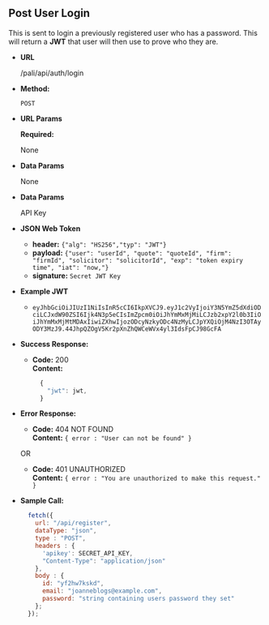 ## **Post User Login**

This is sent to login a previously registered user who has a password. This will return a **JWT** that user will then use to prove who they are.

- **URL**

  /pali/api/auth/login

- **Method:**

  `POST`

- **URL Params**

  **Required:**

  None

- **Data Params**

  None

- **Data Params**

  API Key

- **JSON Web Token**

  - **header:** `{"alg": "HS256","typ": "JWT"}` <br />
  - **payload:** `{"user": "userId", "quote": "quoteId", "firm": "firmId", "solicitor": "solicitorId", "exp": "token expiry time", "iat": "now,"}` <br />
  - **signature:** `Secret JWT Key` 

- **Example JWT**
  - `eyJhbGciOiJIUzI1NiIsInR5cCI6IkpXVCJ9.eyJ1c2VyIjoiY3N5YmZ5dXdiODciLCJxdW90ZSI6Ijk4N3p5eCIsImZpcm0iOiJhYmMxMjMiLCJzb2xpY2l0b3IiOiJhYmMxMjMtMDAxIiwiZXhwIjozODcyNzkyODc4NzMyLCJpYXQiOjM4NzI3OTAyODY3MzJ9.44JhpQZOgV5Kr2pXnZhQWCeWVx4yl3IdsFpCJ98GcFA`

- **Success Response:**

  - **Code:** 200 <br />
    **Content:**
    ```javascript
      {
        "jwt": jwt,
      }
    ```

- **Error Response:**

  - **Code:** 404 NOT FOUND <br />
    **Content:** `{ error : "User can not be found" }`

  OR

  - **Code:** 401 UNAUTHORIZED <br />
    **Content:** `{ error : "You are unauthorized to make this request." }`

- **Sample Call:**

  ```javascript
    fetch({
      url: "/api/register",
      dataType: "json",
      type : "POST",
      headers : {
        'apikey': SECRET_API_KEY,
        "Content-Type": "application/json"
      },
      body : {
        id: "yf2hw7kskd",
        email: "joanneblogs@example.com",
        password: "string containing users password they set"
      };
    });
  ```
